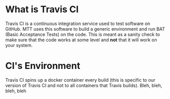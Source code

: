 # What is Travis CI

Travis CI is a continuous integration service used to test software on GitHub. MTT uses this software to build a generic environment and run BAT (Basic Acceptance Tests) on the code. This is meant as a sanity check to make sure that the code works at some level and **not** that it will work on your system.

# CI's Environment
Travis CI spins up a docker container every build (this is specific to our version of Travis CI and not to all containers that Travis  builds). 
Bleh, bleh, bleh, bleh

# 
